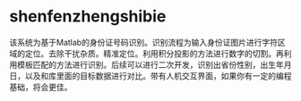 # shenfenzhengshibie
该系统为基于Matlab的身份证号码识别。识别流程为输入身份证图片进行字符区域的定位。去除干扰杂质。精准定位。利用积分投影的方法进行数字的切割。再利用模板匹配的方法进行识别。后续可以进行二次开发，识别出省份性别，出生年月日，以及和库里面的目标数据进行对比。带有人机交互界面，如果你有一定的编程基础，将会更佳。
